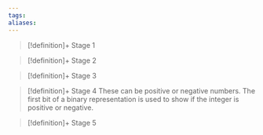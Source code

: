 ```yaml
---
tags:
aliases:
---
```


> [!definition]+ Stage 1
>

> [!definition]+ Stage 2
>

> [!definition]+ Stage 3
>

> [!definition]+ Stage 4
> These can be positive or negative numbers. The first bit of a binary representation is used to show if the integer is positive or negative.

> [!definition]+ Stage 5
>



